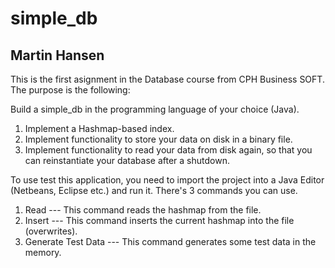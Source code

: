 # simple_db
## Martin Hansen

This is the first asignment in the Database course from CPH Business SOFT. The purpose is the following: 

Build a simple_db in the programming language of your choice (Java).
  1. Implement a Hashmap-based index.
  2. Implement functionality to store your data on disk in a binary file.
  3. Implement functionality to read your data from disk again, so that you can reinstantiate your database after a shutdown.
  
To use test this application, you need to import the project into a Java Editor (Netbeans, Eclipse etc.) and run it. There's 3 commands you can use.

1. Read               --- This command reads the hashmap from the file.
2. Insert             --- This command inserts the current hashmap into the file (overwrites).
3. Generate Test Data --- This command generates some test data in the memory.  
